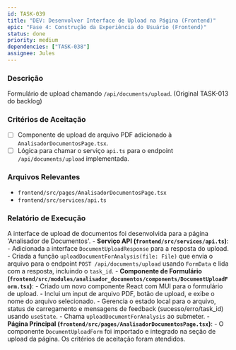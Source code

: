```yaml
---
id: TASK-039
title: "DEV: Desenvolver Interface de Upload na Página (Frontend)"
epic: "Fase 4: Construção da Experiência do Usuário (Frontend)"
status: done
priority: medium
dependencies: ["TASK-038"]
assignee: Jules
---
```


### Descrição

Formulário de upload chamando `/api/documents/upload`. (Original TASK-013 do backlog)

### Critérios de Aceitação

- [ ] Componente de upload de arquivo PDF adicionado à `AnalisadorDocumentosPage.tsx`.
- [ ] Lógica para chamar o serviço `api.ts` para o endpoint `/api/documents/upload` implementada.

### Arquivos Relevantes

* `frontend/src/pages/AnalisadorDocumentosPage.tsx`
* `frontend/src/services/api.ts`

### Relatório de Execução

A interface de upload de documentos foi desenvolvida para a página 'Analisador de Documentos'.
    - **Serviço API (`frontend/src/services/api.ts`)**:
        - Adicionada a interface `DocumentUploadResponse` para a resposta do upload.
        - Criada a função `uploadDocumentForAnalysis(file: File)` que envia o arquivo para o endpoint `POST /api/documents/upload` usando `FormData` e lida com a resposta, incluindo o `task_id`.
    - **Componente de Formulário (`frontend/src/modules/analisador_documentos/components/DocumentUploadForm.tsx`)**:
        - Criado um novo componente React com MUI para o formulário de upload.
        - Inclui um input de arquivo PDF, botão de upload, e exibe o nome do arquivo selecionado.
        - Gerencia o estado local para o arquivo, status de carregamento e mensagens de feedback (sucesso/erro/task_id) usando `useState`.
        - Chama `uploadDocumentForAnalysis` ao submeter.
    - **Página Principal (`frontend/src/pages/AnalisadorDocumentosPage.tsx`)**:
        - O componente `DocumentUploadForm` foi importado e integrado na seção de upload da página.
    Os critérios de aceitação foram atendidos.
